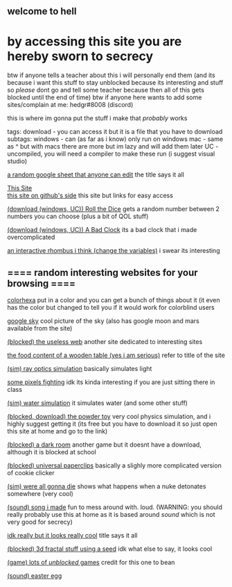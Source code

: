## welcome to hell

# by accessing this site you are hereby sworn to secrecy

btw if anyone tells a teacher about this i will personally end them (and its because i want this stuff to stay unblocked because its interesting and stuff so *please* dont go and tell some teacher because then all of this gets blocked until the end of time)
btw if anyone here wants to add some sites/complain at me: hedgr#8008 (discord)

this is where im gonna put the stuff i make that *probably* works

tags:
download - you can access it but it is a file that you have to download
     subtags:
     windows - can (as far as i know) only run on windows
     mac - same as ^ but with macs
     there are more but im lazy and will add them later
     UC - uncompiled, you will need a compiler to make these run (i suggest visual studio)


[a random google sheet that anyone can edit](https://docs.google.com/spreadsheets/d/1iZABHQWZrLU6E-OBUmkvX-M_ttgbOU9n8Wr-ckXCHHE/edit?usp=sharing)
the title says it all

[This Site](https://hedgr.github.io)   
[this site on github's side](https://github.com/Hedgr/hedgr.github.io)
this site but links for easy access

[(download (windows, UC)) Roll the Dice](https://github.com/Hedgr/roll_the_dice)
gets a random number between 2 numbers you can choose (plus a bit of QOL stuff)

[(download (windows, UC)) A Bad Clock](https://github.com/Hedgr/time_test)
its a bad clock that i made overcomplicated

[an interactive rhombus i think (change the variables)](https://www.desmos.com/calculator/wqdto2lzqj)
i swear its interesting

## ==== random interesting websites for your browsing ====

[colorhexa](https://www.colorhexa.com/)
put in a color and you can get a bunch of things about it (it even has the color but changed to tell you if it would work for colorblind users

[google sky](https://google.com/sky)
cool picture of the sky (also has google moon and mars available from the site)

[(blocked) the useless web](https://theuselessweb.com)
another site dedicated to interesting sites

[the food content of a wooden table (yes i am serious)](https://www.myfitnesspal.com/food/calories/alfahores-196555419)
refer to title of the site

[(sim) ray optics simulation](https://ricktu288.github.io/ray-optics/simulator/)
basically simulates light

[some pixels fighting](https://pixelsfighting.com/)
idk its kinda interesting if you are just sitting there in class

[(sim) water simulation](https://www.escapemotions.com/experiments/fluid_water_3/)
it simulates water (and some other stuff)

[(blocked, download) the powder toy](https://powdertoy.co.uk/)
very cool physics simulation, and i highly suggest getting it (its free but you have to download it so just open this site at home and go to the link)

[(blocked) a dark room](https://adarkroom.doublespeakgames.com/)
another game but it doesnt have a download, although it is blocked at school

[(blocked) universal paperclips](https://www.decisionproblem.com/paperclips/)
basically a slighly more complicated version of cookie clicker

[(sim) were all gonna die](https://outrider.org/nuclear-weapons/interactive/bomb-blast/)
shows what happens when a nuke detonates somewhere (very cool)

[(sound) song i made](https://musiclab.chromeexperiments.com/Song-Maker/song/6613628513419264)
fun to mess around with. loud. (WARNING: you should really probably use this at home as it is based around *sound* which is not very good for secrecy)

[idk really but it looks really cool](https://epok.tech/work/tendrils/)
title says it all

[(blocked) 3d fractal stuff using a seed](http://www.hellochar.com/flame?name=the%20meaning%20of%20life)
idk what else to say, it looks cool

[(game) lots of *unblocked* games](https://sites.google.com/site/unblockedgame911/)
credit for this one to bean





















































































































[(sound) easter egg](https://www.youtube.com/watch?v=dQw4w9WgXcQ)
